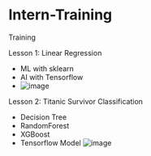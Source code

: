 # Intern-Training
Training

Lesson 1: Linear Regression
- ML with sklearn
- AI with Tensorflow
- ![image](https://user-images.githubusercontent.com/42464592/173753045-af2a44e6-45b2-4c9a-b592-1537e0b4ee26.png)

Lesson 2: Titanic Survivor Classification
- Decision Tree
- RandomForest
- XGBoost
- Tensorflow Model
![image](https://user-images.githubusercontent.com/42464592/177079222-03264260-22bf-4c2e-b7a2-72560be3daa9.png)

